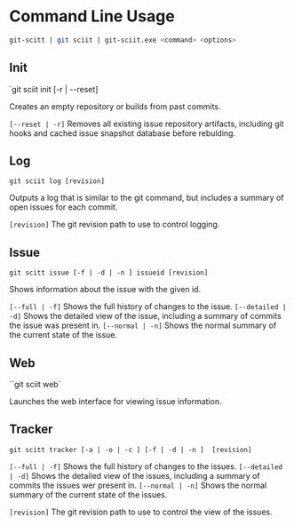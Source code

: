 # Command Line Usage

```bash
git-scitt | git sciit | git-sciit.exe <command> <options>
```

## Init

`git sciit init [-r | --reset]

Creates an empty repository or builds from past commits.

`[--reset | -r]` Removes all existing issue repository artifacts, including git hooks and cached issue snapshot database before rebulding.

## Log

`git sciit log [revision]`

Outputs a log that is similar to the git command, but includes a summary of open issues for each commit.

`[revision]` The git revision path to use to control logging.

## Issue

`git scitt issue [-f | -d | -n ] issueid [revision]`

Shows information about the issue with the given id.

`[--full | -f]` Shows the full history of changes to the issue.
`[--detailed | -d]` Shows the detailed view of the  issue, including a summary of commits the issue was present in.
`[--normal | -n]` Shows the normal summary of the current state of the issue.

## Web

``git sciit web`

Launches the web interface for viewing issue information.

## Tracker

`git scitt tracker [-a | -o | -c ] [-f | -d | -n ]  [revision]`

`[--full | -f]` Shows the full history of changes to the issues.
`[--detailed | -d]` Shows the detailed view of the  issues, including a summary of commits the issues wer present in.
`[--normal | -n]` Shows the normal summary of the current state of the issues.

`[revision]` The git revision path to use to control the view of the issues.

